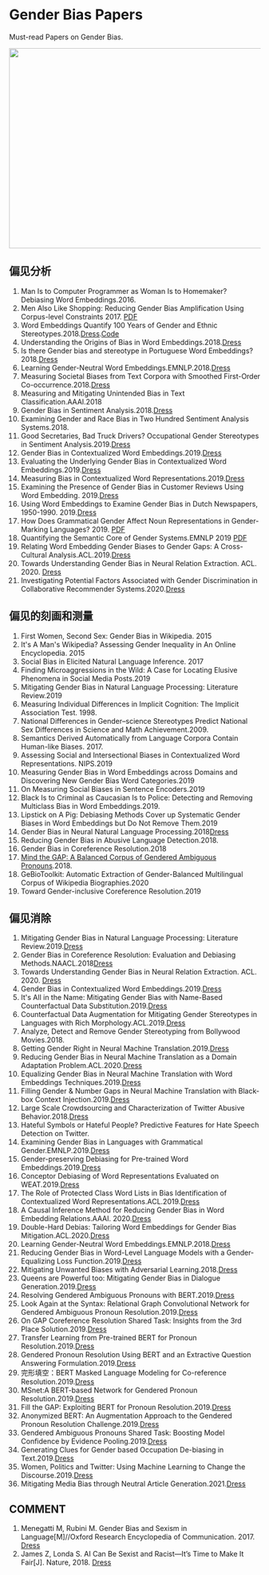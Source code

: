 # Gender Bias Papers
Must-read Papers on Gender Bias.

 <img src="https://www.hh-law.com/wp-content/uploads/sites/1300396/2019/11/implicitbiasimage.jpg" width = "600" height = "400" alt="" align=center />

## 偏见分析
1. Man Is to Computer Programmer as Woman Is to Homemaker? Debiasing Word Embeddings.2016.
2. Men Also Like Shopping: Reducing Gender Bias Amplification Using Corpus-level Constraints 2017. [PDF](https://arxiv.org/pdf/1707.09457.pdf)
3. Word Embeddings Quantify 100 Years of Gender and Ethnic Stereotypes.2018.[Dress](https://arxiv.org/abs/1711.08412v1).[Code](https://github.com/nikhgarg/EmbeddingDynamicStereotypes)
4. Understanding the Origins of Bias in Word Embeddings.2018.[Dress](https://arxiv.org/abs/1810.03611)
5. Is there Gender bias and stereotype in Portuguese Word Embeddings? 2018.[Dress](https://arxiv.org/abs/1810.04528)
6. Learning Gender-Neutral Word Embeddings.EMNLP.2018.[Dress](https://arxiv.org/abs/1809.01496v1)
7. Measuring Societal Biases from Text Corpora with Smoothed First-Order Co-occurrence.2018.[Dress](https://arxiv.org/abs/1812.10424)
8. Measuring and Mitigating Unintended Bias in Text Classification.AAAI.2018
9. Gender Bias in Sentiment Analysis.2018.[Dress](https://wlv.openrepository.com/bitstream/handle/2436/620633/GenderBiasInSentimentAnalysisPreprint.pdf?sequence=9&isAllowed=y)
10. Examining Gender and Race Bias in Two Hundred Sentiment Analysis Systems.2018.
11. Good Secretaries, Bad Truck Drivers? Occupational Gender Stereotypes in Sentiment Analysis.2019.[Dress](https://arxiv.org/abs/1906.10256v2)
12. Gender Bias in Contextualized Word Embeddings.2019.[Dress](https://arxiv.org/abs/1904.03310)
13. Evaluating the Underlying Gender Bias in Contextualized Word Embeddings.2019.[Dress](https://arxiv.org/abs/1904.08783)
14. Measuring Bias in Contextualized Word Representations.2019.[Dress](https://arxiv.org/abs/1906.07337v1)
15. Examining the Presence of Gender Bias in Customer Reviews Using Word Embedding. 2019.[Dress](https://arxiv.org/abs/1902.00496v1)
16. Using Word Embeddings to Examine Gender Bias in Dutch Newspapers, 1950-1990. 2019.[Dress](https://www.aclweb.org/anthology/W19-4712/)
17. How Does Grammatical Gender Affect Noun Representations in Gender-Marking Languages? 2019. [PDF](https://arxiv.org/pdf/1910.14161.pdf)
18. Quantifying the Semantic Core of Gender Systems.EMNLP 2019 [PDF](https://arxiv.org/pdf/1910.13497.pdf)
19. Relating Word Embedding Gender Biases to Gender Gaps: A Cross-Cultural Analysis.ACL.2019.[Dress](https://www.aclweb.org/anthology/W19-3803/)
20. Towards Understanding Gender Bias in Neural Relation Extraction. ACL. 2020. [Dress](https://www.aclweb.org/anthology/2020.acl-main.265/)
21. Investigating Potential Factors Associated with Gender Discrimination in Collaborative Recommender Systems.2020.[Dress](https://arxiv.org/abs/2002.07786)

## 偏见的刻画和测量
1. First Women, Second Sex: Gender Bias in Wikipedia. 2015
2. It's A Man's Wikipedia? Assessing Gender Inequality in An Online Encyclopedia. 2015
3. Social Bias in Elicited Natural Language Inference. 2017
4. Finding Microaggressions in the Wild: A Case for Locating Elusive Phenomena in Social Media Posts.2019
5. Mitigating Gender Bias in Natural Language Processing: Literature Review.2019
6. Measuring Individual Differences in Implicit Cognition: The Implicit Association Test. 1998.
7. National Differences in Gender–science Stereotypes Predict National Sex Differences in Science and Math Achievement.2009.
8. Semantics Derived Automatically from Language Corpora Contain Human-like Biases. 2017.
9. Assessing Social and Intersectional Biases in Contextualized Word Representations. NIPS.2019
10. Measuring Gender Bias in Word Embeddings across Domains and Discovering New Gender Bias Word Categories.2019
11. On Measuring Social Biases in Sentence Encoders.2019
12. Black Is to Criminal as Caucasian Is to Police: Detecting and Removing Multiclass Bias in Word Embeddings.2019.
13. Lipstick on A Pig: Debiasing Methods Cover up Systematic Gender Biases in Word Embeddings but Do Not Remove Them.2019
14. Gender Bias in Neural Natural Language Processing.2018[Dress](https://arxiv.org/abs/1807.11714)
15. Reducing Gender Bias in Abusive Language Detection.2018.
16. Gender Bias in Coreference Resolution.2018
17. [Mind the GAP: A Balanced Corpus of Gendered Ambiguous Pronouns](https://watermark.silverchair.com/tacl_a_00240.pdf?token=AQECAHi208BE49Ooan9kkhW_Ercy7Dm3ZL_9Cf3qfKAc485ysgAAAqkwggKlBgkqhkiG9w0BBwagggKWMIICkgIBADCCAosGCSqGSIb3DQEHATAeBglghkgBZQMEAS4wEQQMPE7Kg3Ht5MYve550AgEQgIICXP0XeqeYbNwTfeu-j1c7Q84pHmZAqEziDs0r7WXaeGBx5LZkRmuTp5wWdWdxFj1tqwjN3l74QyTiz7PiN066qi2gOOvAqATNT07KTu5y-R-2SPSD_ExZBGdkKDnkyGm3zIXwJ7zx7FC78Ud5b-2c5LdYNC7dyBd_4Te-ca3hwUzilZqAezF-IwBTrPTt5to0M-B10aAfHCjgxQRxui_cTtS20pDtnQEor6G9vhZwF9ckwVb47CYSqt4qoL1jDuBMTRuRiKBnr7Qp2pI6YLfRz7gtaB6plzaU_3i6tWXcO4HHPx7K3o0JbJAREUSQ3R9PAPyuUCihdQ6LtxHKRL8QEbZ5rsjSqa4_KgFDgsF7R1gycfsS1g0opxrLXQKpLrZ4ZrQTODPubSewo1Bl0jw_Yy9kKTTYCrrboEQZpwR1f7wThslo5PrykUlIwf-usJ_VP2z1ysV7wZWKQ7jYt7whsj1RNBfnn5JmwGZIOeGSvybhrfipV3qQ1LkiN1vn3XytCY9kYgohgcPyQuZWa4kAVKN5_Un32s3Ijc-7pY8y4MlA-HRfw4IZkpNpKQI2PMGThZZ2RWjJDW7z1mWvKc3-DLH_pRs56OwVTMUEYh5DoCjl57UxLgK9fhVgQGGhlpzQflDCkM-381s_j0KJV-R2aVucdagpOBNlKPriqdH3SCvvw60TEtNH9uALDxpd8AONrOXvOkW3zQvgbni-96SzWcGr6lEfVFo5g5wf8pDnMhYNVfmGEHJ476lMFdwdzaolMJ360aAGMx2s96rDmEl1EQxsSObYhfDFx1H00fo).2018.
18. GeBioToolkit: Automatic Extraction of Gender-Balanced Multilingual Corpus of Wikipedia Biographies.2020
19. Toward Gender-inclusive Coreference Resolution.2019

## 偏见消除
1. Mitigating Gender Bias in Natural Language Processing: Literature Review.2019.[Dress](https://arxiv.org/abs/1906.08976v1)
2. Gender Bias in Coreference Resolution: Evaluation and Debiasing Methods.NAACL.2018[Dress](https://arxiv.org/abs/1804.06876v1)
3. Towards Understanding Gender Bias in Neural Relation Extraction. ACL. 2020. [Dress](https://www.aclweb.org/anthology/2020.acl-main.265/)
4. Gender Bias in Contextualized Word Embeddings.2019.[Dress](https://arxiv.org/abs/1904.03310)
5. It's All in the Name: Mitigating Gender Bias with Name-Based Counterfactual Data Substitution.2019.[Dress](https://arxiv.org/abs/1909.00871v3)
6. Counterfactual Data Augmentation for Mitigating Gender Stereotypes in Languages with Rich Morphology.ACL.2019.[Dress](https://arxiv.org/abs/1906.04571)
7. Analyze, Detect and Remove Gender Stereotyping from Bollywood Movies.2018.
8. Getting Gender Right in Neural Machine Translation.2019.[Dress](https://arxiv.org/abs/1909.05088)
9. Reducing Gender Bias in Neural Machine Translation as a Domain Adaptation Problem.ACL.2020.[Dress](https://arxiv.org/abs/2004.04498)
10. Equalizing Gender Bias in Neural Machine Translation with Word Embeddings Techniques.2019.[Dress](https://arxiv.org/abs/1901.03116)
11. Filling Gender & Number Gaps in Neural Machine Translation with Black-box Context Injection.2019.[Dress](https://arxiv.org/abs/1903.03467)
12. Large Scale Crowdsourcing and Characterization of Twitter Abusive Behavior.2018.[Dress](https://arxiv.org/abs/1802.00393)
13. Hateful Symbols or Hateful People? Predictive Features for Hate Speech Detection on Twitter.
14. Examining Gender Bias in Languages with Grammatical Gender.EMNLP.2019.[Dress](https://arxiv.org/abs/1909.02224)
15. Gender-preserving Debiasing for Pre-trained Word Embeddings.2019.[Dress](https://arxiv.org/abs/1906.00742)
16. Conceptor Debiasing of Word Representations Evaluated on WEAT.2019.[Dress](https://arxiv.org/abs/1906.05993)
17. The Role of Protected Class Word Lists in Bias Identification of Contextualized Word Representations.ACL.2019.[Dress](https://www.aclweb.org/anthology/W19-3808/)
18. A Causal Inference Method for Reducing Gender Bias in Word Embedding Relations.AAAI. 2020.[Dress](https://arxiv.org/abs/1911.10787)
19. Double-Hard Debias: Tailoring Word Embeddings for Gender Bias Mitigation.ACL.2020.[Dress](https://arxiv.org/abs/2005.00965)
20. Learning Gender-Neutral Word Embeddings.EMNLP.2018.[Dress](https://arxiv.org/abs/1809.01496v1)
21. Reducing Gender Bias in Word-Level Language Models with a Gender-Equalizing Loss Function.2019.[Dress](https://arxiv.org/abs/1905.12801)
22. Mitigating Unwanted Biases with Adversarial Learning.2018.[Dress](https://arxiv.org/abs/1801.07593)
23. Queens are Powerful too: Mitigating Gender Bias in Dialogue Generation.2019.[Dress](https://arxiv.org/abs/1911.03842)
24. Resolving Gendered Ambiguous Pronouns with BERT.2019.[Dress](https://arxiv.org/abs/1906.01161)
25. Look Again at the Syntax: Relational Graph Convolutional Network for Gendered Ambiguous Pronoun Resolution.2019.[Dress](https://arxiv.org/abs/1905.08868)
26. On GAP Coreference Resolution Shared Task: Insights from the 3rd Place Solution.2019.[Dress](https://www.aclweb.org/anthology/W19-3816/)
27. Transfer Learning from Pre-trained BERT for Pronoun Resolution.2019.[Dress](https://www.aclweb.org/anthology/W19-3812/)
28. Gendered Pronoun Resolution Using BERT and an Extractive Question Answering Formulation.2019.[Dress](https://arxiv.org/abs/1906.03695)
29. 完形填空：BERT Masked Language Modeling for Co-reference Resolution.2019.[Dress](https://www.aclweb.org/anthology/W19-3811/)
30. MSnet:A BERT-based Network for Gendered Pronoun Resolution.2019.[Dress](https://arxiv.org/abs/1908.00308)
31. Fill the GAP: Exploiting BERT for Pronoun Resolution.2019.[Dress](https://www.aclweb.org/anthology/W19-3815/)
32. Anonymized BERT: An Augmentation Approach to the Gendered Pronoun Resolution Challenge.2019.[Dress](https://arxiv.org/abs/1905.01780)
33. Gendered Ambiguous Pronouns Shared Task: Boosting Model Confidence by Evidence Pooling.2019.[Dress](https://arxiv.org/abs/1906.00839)
34. Generating Clues for Gender based Occupation De-biasing in Text.2019.[Dress](https://arxiv.org/abs/1804.03839)
35. Women, Politics and Twitter: Using Machine Learning to Change the Discourse.2019.[Dress](https://arxiv.org/abs/1911.11025)
36. Mitigating Media Bias through Neutral Article Generation.2021.[Dress](https://arxiv.org/pdf/2104.00336.pdf)



## COMMENT 
1. Menegatti M, Rubini M. Gender Bias and Sexism in Language[M]//Oxford Research Encyclopedia of Communication. 2017. [Dress](https://oxfordre.com/communication/view/10.1093/acrefore/9780190228613.001.0001/acrefore-9780190228613-e-470)
2. James Z, Londa S.  AI Can Be Sexist and Racist—It’s Time to Make It Fair[J]. Nature, 2018. [Dress](https://www.nature.com/articles/d41586-018-05707-8)
